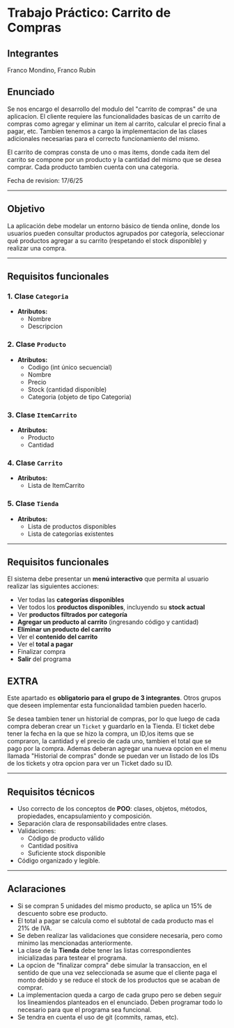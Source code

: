 # Trabajo Práctico: Carrito de Compras

## Integrantes
Franco Mondino, Franco Rubin

## Enunciado

Se nos encargo el desarrollo del modulo del "carrito de compras" de una aplicacion. El cliente requiere las funcionalidades basicas de un carrito de compras como agregar y eliminar un item al carrito, calcular el precio final a pagar, etc. Tambien tenemos a cargo la implementacion de las clases adicionales necesarias para el correcto funcionamiento del mismo. 

El carrito de compras consta de uno o mas items, donde cada item del carrito se compone por un producto  y la cantidad del mismo que se desea comprar. Cada producto tambien cuenta con una categoria. 

Fecha de revision: 17/6/25 

---

## Objetivo

La aplicación debe modelar un entorno básico de tienda online, donde los usuarios pueden consultar productos agrupados por categoría, seleccionar qué productos agregar a su carrito (respetando el stock disponible) y realizar una compra.

---

## Requisitos funcionales

### 1. Clase `Categoria`
- **Atributos:**
  - Nombre
  - Descripcion

### 2. Clase `Producto`
- **Atributos:**
  - Codigo (int único secuencial)
  - Nombre
  - Precio
  - Stock (cantidad disponible)
  - Categoria (objeto de tipo Categoria)

### 3. Clase `ItemCarrito`
- **Atributos:**
  - Producto
  - Cantidad

### 4. Clase `Carrito`
- **Atributos:**
  - Lista de ItemCarrito

### 5. Clase `Tienda`
- **Atributos:**
  - Lista de productos disponibles
  - Lista de categorías existentes

---

## Requisitos funcionales

El sistema debe presentar un **menú interactivo** que permita al usuario realizar las siguientes acciones:

- Ver todas las **categorías disponibles**
- Ver todos los **productos disponibles**, incluyendo su **stock actual**
- Ver **productos filtrados por categoría**
- **Agregar un producto al carrito** (ingresando código y cantidad)
- **Eliminar un producto del carrito**
- Ver el **contenido del carrito**
- Ver el **total a pagar**
- Finalizar compra
- **Salir** del programa

## EXTRA
Este apartado es **obligatorio para el grupo de 3 integrantes**. Otros grupos que deseen implementar esta funcionalidad tambien pueden hacerlo.

Se desea tambien tener un historial de compras, por lo que luego de cada compra deberan crear un `Ticket` y guardarlo en la Tienda.
El ticket debe tener la fecha en la que se hizo la compra, un ID,los items que se compraron, la cantidad y el precio de cada uno, tambien el total que se pago por la compra.
Ademas deberan agregar una nueva opcion en el menu llamada "Historial de compras" donde se puedan ver un listado de los IDs de los tickets y otra opcion para ver un Ticket dado su ID.

---

## Requisitos técnicos

- Uso correcto de los conceptos de **POO**: clases, objetos, métodos, propiedades, encapsulamiento y composición.
- Separación clara de responsabilidades entre clases.
- Validaciones:
  - Código de producto válido
  - Cantidad positiva
  - Suficiente stock disponible
- Código organizado y legible.

---

## Aclaraciones

- Si se compran 5 unidades del mismo producto, se aplica un 15% de descuento sobre ese producto.
- El total a pagar se calcula como el subtotal de cada producto mas el 21% de IVA.
- Se deben realizar las validaciones que considere necesaria, pero como minimo las mencionadas anteriormente.
- La clase de la **Tienda** debe tener las listas correspondientes inicializadas para testear el programa.
- La opcion de "finalizar compra" debe simular la transaccion, en el sentido de que una vez seleccionada se asume que el cliente paga el monto debido y se reduce el stock de los productos que se acaban de comprar.
- La implementacion queda a cargo de cada grupo pero se deben seguir los lineamiendos planteados en el enunciado. Deben programar todo lo necesario para que el programa sea funcional.
- Se tendra en cuenta el uso de git (commits, ramas, etc).
